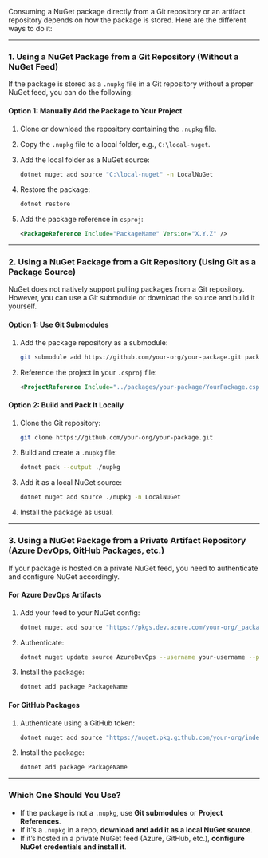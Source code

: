 Consuming a NuGet package directly from a Git repository or an artifact repository depends on how the package is stored. Here are the different ways to do it:

---

### 1. **Using a NuGet Package from a Git Repository (Without a NuGet Feed)**

If the package is stored as a `.nupkg` file in a Git repository without a proper NuGet feed, you can do the following:

#### **Option 1: Manually Add the Package to Your Project**

1. Clone or download the repository containing the `.nupkg` file.
2. Copy the `.nupkg` file to a local folder, e.g., `C:\local-nuget`.
3. Add the local folder as a NuGet source:
    
    ```sh
    dotnet nuget add source "C:\local-nuget" -n LocalNuGet
    ```
    
4. Restore the package:
    
    ```sh
    dotnet restore
    ```
    
5. Add the package reference in `csproj`:
    
    ```xml
    <PackageReference Include="PackageName" Version="X.Y.Z" />
    ```
    

---

### 2. **Using a NuGet Package from a Git Repository (Using Git as a Package Source)**

NuGet does not natively support pulling packages from a Git repository. However, you can use a Git submodule or download the source and build it yourself.

#### **Option 1: Use Git Submodules**

1. Add the package repository as a submodule:
    
    ```sh
    git submodule add https://github.com/your-org/your-package.git packages/your-package
    ```
    
2. Reference the project in your `.csproj` file:
    
    ```xml
    <ProjectReference Include="../packages/your-package/YourPackage.csproj" />
    ```
    

#### **Option 2: Build and Pack It Locally**

1. Clone the Git repository:
    
    ```sh
    git clone https://github.com/your-org/your-package.git
    ```
    
2. Build and create a `.nupkg` file:
    
    ```sh
    dotnet pack --output ./nupkg
    ```
    
3. Add it as a local NuGet source:
    
    ```sh
    dotnet nuget add source ./nupkg -n LocalNuGet
    ```
    
4. Install the package as usual.

---

### 3. **Using a NuGet Package from a Private Artifact Repository (Azure DevOps, GitHub Packages, etc.)**

If your package is hosted on a private NuGet feed, you need to authenticate and configure NuGet accordingly.

#### **For Azure DevOps Artifacts**

1. Add your feed to your NuGet config:
    
    ```sh
    dotnet nuget add source "https://pkgs.dev.azure.com/your-org/_packaging/your-feed/nuget/v3/index.json" -n AzureDevOps
    ```
    
2. Authenticate:
    
    ```sh
    dotnet nuget update source AzureDevOps --username your-username --password your-PAT --store-password-in-clear-text
    ```
    
3. Install the package:
    
    ```sh
    dotnet add package PackageName
    ```
    

#### **For GitHub Packages**

1. Authenticate using a GitHub token:
    
    ```sh
    dotnet nuget add source "https://nuget.pkg.github.com/your-org/index.json" -n GitHub --username your-username --password your-GITHUB_TOKEN --store-password-in-clear-text
    ```
    
2. Install the package:
    
    ```sh
    dotnet add package PackageName
    ```
    

---

### **Which One Should You Use?**

- If the package is not a `.nupkg`, use **Git submodules** or **Project References**.
- If it's a `.nupkg` in a repo, **download and add it as a local NuGet source**.
- If it’s hosted in a private NuGet feed (Azure, GitHub, etc.), **configure NuGet credentials and install it**.